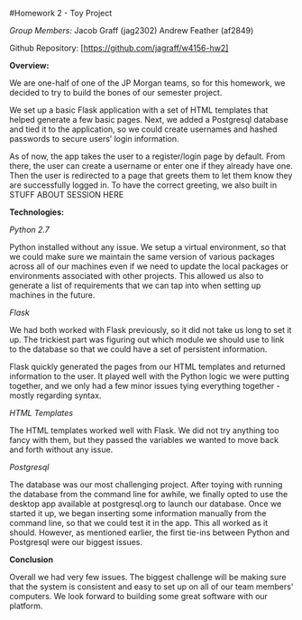 #Homework 2 - Toy Project

*Group Members:*
Jacob Graff (jag2302)
Andrew Feather (af2849)

Github Repository: [https://github.com/jagraff/w4156-hw2]

**Overview:**

We are one-half of one of the JP Morgan teams, so for this homework, we decided to try to build the bones of our semester project.

We set up a basic Flask application with a set of HTML templates that helped generate a few basic pages. Next, we added a Postgresql database and tied it to the application, so we could create usernames and hashed passwords to secure users’ login information.

As of now, the app takes the user to a register/login page by default. From there, the user can create a username or enter one if they already have one. Then the user is redirected to a page that greets them to let them know they are successfully logged in. To have the correct greeting, we also built in STUFF ABOUT SESSION HERE

**Technologies:**

_Python 2.7_

Python installed without any issue. We setup a virtual environment, so that we could make sure we maintain the same version of various packages across all of our machines even if we need to update the local packages or environments associated with other projects. This allowed us also to generate a list of requirements that we can tap into when setting up machines in the future.

_Flask_

We had both worked with Flask previously, so it did not take us long to set it up. The trickiest part was figuring out which module we should use to link to the database so that we could have a set of persistent information.

Flask quickly generated the pages from our HTML templates and returned information to the user. It played well with the Python logic we were putting together, and we only had a few minor issues tying everything together - mostly regarding syntax.

_HTML Templates_

The HTML templates worked well with Flask. We did not try anything too fancy with them, but they passed the variables we wanted to move back and forth without any issue.

_Postgresql_

The database was our most challenging project. After toying with running the database from the command line for awhile, we finally opted to use the desktop app available at postgresql.org to launch our database. Once we started it up, we began inserting some information manually from the command line, so that we could test it in the app. This all worked as it should. However, as mentioned earlier, the first tie-ins between Python and Postgresql were our biggest issues.

**Conclusion**

Overall we had very few issues. The biggest challenge will be making sure that the system is consistent and easy to set up on all of our team members' computers. We look forward to building some great software with our platform.
